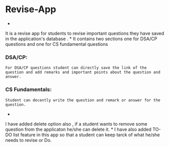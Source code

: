 # Revise-App

*
It is a revise app for students to revise important questions they have saved in the application's database . 
*
It contains two sections one for DSA/CP questions and one for CS fundamental questions 
   ### DSA/CP:
    For DSA/CP questions student can directly save the link of the question and add remarks and important points about the question and answer.
   ### CS Fundamentals:
    Student can decently write the question and remark or answer for the question. 
*
I have added delete option also , if a student wants to remove some question from the applicaton he/she can delete it.
*
I have also added TO-DO list feature in this app so that a student can keep tarck of what he/she needs to revise or Do.


